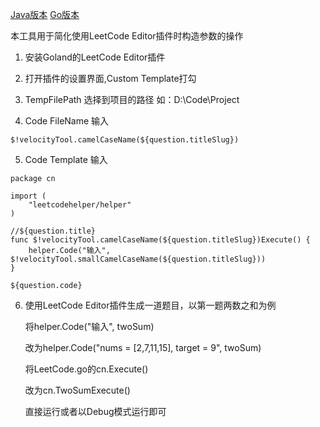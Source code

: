 [Java版本](https://github.com/Alan0532/leetcodehelper) [Go版本](https://github.com/Alan0532/leetcodehelper-go)

本工具用于简化使用LeetCode Editor插件时构造参数的操作

1. 安装Goland的LeetCode Editor插件


2. 打开插件的设置界面,Custom Template打勾


3. TempFilePath 选择到项目的路径  如：D:\Code\Project


4. Code FileName 输入

```
$!velocityTool.camelCaseName(${question.titleSlug})
```

5. Code Template 输入

```
package cn

import (
	"leetcodehelper/helper"
)

//${question.title}
func $!velocityTool.camelCaseName(${question.titleSlug})Execute() {
	helper.Code("输入", $!velocityTool.smallCamelCaseName(${question.titleSlug}))
}

${question.code}
```

6. 使用LeetCode Editor插件生成一道题目，以第一题两数之和为例

   将helper.Code("输入", twoSum)

   改为helper.Code("nums = [2,7,11,15], target = 9", twoSum)

   将LeetCode.go的cn.Execute()

   改为cn.TwoSumExecute()

   直接运行或者以Debug模式运行即可